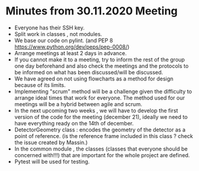 # Minutes from 30.11.2020 Meeting

* Everyone has their SSH key.
* Split work in classes , not modules.
* We base our code on pylint. (and PEP 8 https://www.python.org/dev/peps/pep-0008/)
* Arrange meetings at least 2 days in advance.
* If you cannot make it to a meeting, try to inform the rest of the group one day beforehand and also
check the meetings and the protocols to be informed on what has been discussed/will be discussed.
* We have agreed on not using flowcharts as a method for design because of its limits.
* Implementing "scrum" method will be a challenge given the difficulty to arrange ideal times that work
for everyone. The method used for our meetings will be a hybrid between agile and scrum.
* In the next upcoming two weeks , we will have to develop the first version of the code for the meeting
(december 21), ideally we need to have everything ready on the 14th of december.
* DetectorGeometry class : encodes the geometry of the detector as a point of reference.
   (is the reference frame included in this class ? check the issue created by Massin.)
* In the common module , the classes (classes that everyone should be concerned with!!!)
that are important for the whole project are defined.
* Pytest will be used for testing.
